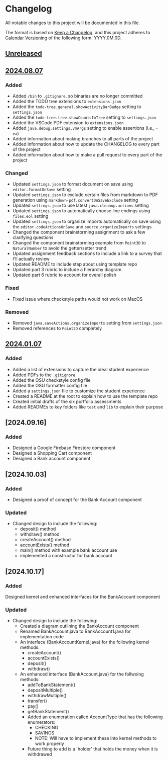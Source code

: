 # Changelog

All notable changes to this project will be documented in this file.

The format is based on [Keep a Changelog](https://keepachangelog.com/en/1.1.0/),
and this project adheres to [Calendar Versioning](https://calver.org/) of
the following form: YYYY.0M.0D.

## [Unreleased]

## [2024.08.07]

### Added

- Added `/bin` to `.gitignore`, so binaries are no longer committed
- Added the TODO tree extensions to `extensions.json`
- Added the `todo-tree.general.showActivityBarBadge` setting to `settings.json`
- Added the `todo-tree.tree.showCountsInTree` setting to `settings.json`
- Added the VSCode PDF extension to `extensions.json`
- Added `java.debug.settings.vmArgs` setting to enable assertions (i.e., `-ea`)
- Added information about making branches to all parts of the project
- Added information about how to update the CHANGELOG to every part of the
  project
- Added information about how to make a pull request to every part of the
  project

### Changed

- Updated `settings.json` to format document on save using `editor.formatOnSave`
  setting
- Updated `settings.json` to exclude certain files from markdown to PDF
  generation using `markdown-pdf.convertOnSaveExclude` setting
- Updated `settings.json` to use latest `java.cleanup.actions` setting
- Updated `settings.json` to automatically choose line endings using `files.eol`
  setting
- Updated `settings.json` to organize imports automatically on save using the
  `editor.codeActionsOnSave` and `source.organizeImports` settings
- Changed the component brainstorming assignment to ask a few clarifying
  questions
- Changed the component brainstorming example from `Point3D` to `NaturalNumber`
  to avoid the getter/setter trend
- Updated assignment feedback sections to include a link to a survey that
  I'll actually review
- Updated README to include step about using template repo
- Updated part 3 rubric to include a hierarchy diagram
- Updated part 6 rubric to account for overall polish

### Fixed

- Fixed issue where checkstyle paths would not work on MacOS

### Removed

- Removed `java.saveActions.organizeImports` setting from `settings.json`
- Removed references to `Point3D` completely

## [2024.01.07]

### Added

- Added a list of extensions to capture the ideal student experience
- Added PDFs to the `.gitignore`
- Added the OSU checkstyle config file
- Added the OSU formatter config file
- Added a `settings.json` file to customize the student experience
- Created a README at the root to explain how to use the template repo
- Created initial drafts of the six portfolio assessments
- Added READMEs to key folders like `test` and `lib` to explain their purpose

[unreleased]: https://github.com/jrg94/portfolio-project/compare/v2024.08.07...HEAD
[2024.08.07]: https://github.com/jrg94/portfolio-project/compare/v2024.01.07...v2024.08.07
[2024.01.07]: https://github.com/jrg94/portfolio-project/releases/tag/v2024.01.07

## [2024.09.16]

### Added

- Designed a Google Firebase Firestore component
- Designed a Shopping Cart component
- Designed a Bank account component

## [2024.10.03]

### Added

- Designed a proof of concept for the Bank Account component

### Updated

- Changed design to include the following:
  - deposit() method
  - withdraw() method
  - createAccount() method
  - accountExists() method
  - main() method with example bank account use
  - implemented a constructor for bank account

## [2024.10.17]

### Added

Designed kernel and enhanced interfaces for the BankAccount component

### Updated

- Changed design to include the following:
  - Created a diagram outlining the BankAccount component
  - Renamed BankAccount.java to BankAccount1.java for implementation code
  - An interface (BankAccountKernel.java) for the following kernel methods:
    - createAccount()
    - accountExists()
    - deposit()
    - withdraw()
  - An enhanced interface (BankAccount.java) for the follwoing methods:
    - addToBankStatement()
    - depositMultiple()
    - withdrawMultiple()
    - transfer()
    - pay()
    - getBankStatement()
    - Added an enumeration called AccountType that has the following enumerators:
      - CHECKING
      - SAVINGS
      - NOTE: Will have to implement these into kernel methods to work properly
    - Future thing to add is a 'holder' that holds the money when it is withdrawed
